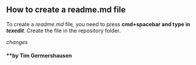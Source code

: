 ## How to create a readme.md file

To create a _readme.md_ file, you need to press **cmd+spacebar and type in _texedit_**. Create the file in the repository folder.

_changes_


#### **by Tim Germershausen
